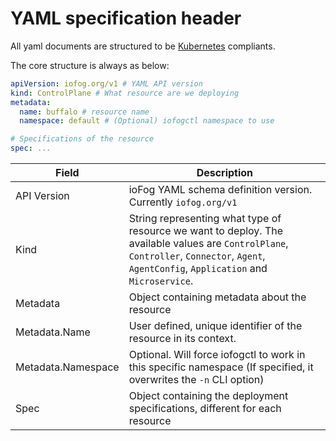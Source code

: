 # YAML specification header

All yaml documents are structured to be [Kubernetes](https://kubernetes.io/) compliants.

The core structure is always as below:

```yaml
apiVersion: iofog.org/v1 # YAML API version
kind: ControlPlane # What resource are we deploying
metadata:
  name: buffalo # resource name
  namespace: default # (Optional) iofogctl namespace to use

# Specifications of the resource
spec: ...
```

| Field              | Description                                                                                                                                                                                |
| ------------------ | ------------------------------------------------------------------------------------------------------------------------------------------------------------------------------------------ |
| API Version        | ioFog YAML schema definition version. Currently `iofog.org/v1`                                                                                                                             |
| Kind               | String representing what type of resource we want to deploy. The available values are `ControlPlane`, `Controller`, `Connector`, `Agent`, `AgentConfig`, `Application` and `Microservice`. |
| Metadata           | Object containing metadata about the resource                                                                                                                                              |
| Metadata.Name      | User defined, unique identifier of the resource in its context.                                                                                                                            |
| Metadata.Namespace | Optional. Will force iofogctl to work in this specific namespace (If specified, it overwrites the `-n` CLI option)                                                                         |
| Spec               | Object containing the deployment specifications, different for each resource                                                                                                               |
